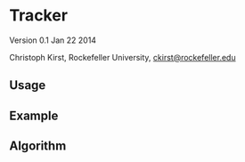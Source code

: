 Tracker
=============

Version 0.1 
Jan 22 2014

Christoph Kirst, 
Rockefeller University, 
ckirst@rockefeller.edu


Usage
-----


Example
-------


Algorithm
---------
